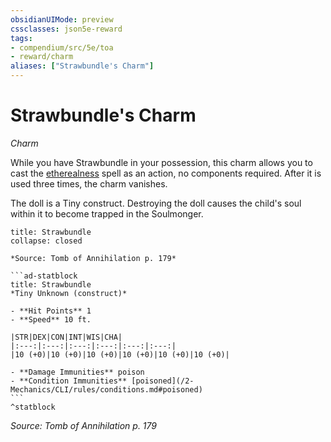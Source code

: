 ```yaml
---
obsidianUIMode: preview
cssclasses: json5e-reward
tags:
- compendium/src/5e/toa
- reward/charm
aliases: ["Strawbundle's Charm"]
---
```

# Strawbundle's Charm
*Charm*  

While you have Strawbundle in your possession, this charm allows you to cast the [etherealness](/2-Mechanics/CLI/spells/etherealness.md) spell as an action, no components required. After it is used three times, the charm vanishes.

The doll is a Tiny construct. Destroying the doll causes the child's soul within it to become trapped in the Soulmonger.

````ad-embed-object
title: Strawbundle
collapse: closed

*Source: Tomb of Annihilation p. 179*  

```ad-statblock
title: Strawbundle
*Tiny Unknown (construct)*

- **Hit Points** 1
- **Speed** 10 ft.

|STR|DEX|CON|INT|WIS|CHA|
|:---:|:---:|:---:|:---:|:---:|:---:|
|10 (+0)|10 (+0)|10 (+0)|10 (+0)|10 (+0)|10 (+0)|

- **Damage Immunities** poison
- **Condition Immunities** [poisoned](/2-Mechanics/CLI/rules/conditions.md#poisoned)
```
^statblock
````

*Source: Tomb of Annihilation p. 179*